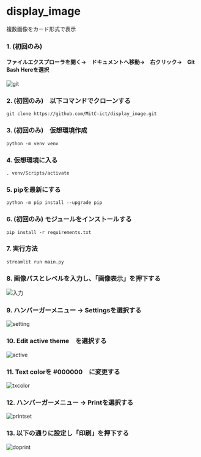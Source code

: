 # display_image
複数画像をカード形式で表示

### 1. (初回のみ)　
#### ファイルエクスプローラを開く→　ドキュメントへ移動→　右クリック→　Git Bash Hereを選択
![git](img/image%20007.png)
### 2. (初回のみ)　以下コマンドでクローンする
```
git clone https://github.com/MitC-ict/display_image.git
```

### 3. (初回のみ)　仮想環境作成
```
python -m venv venv
```

### 4. 仮想環境に入る
```
. venv/Scripts/activate
```

### 5. pipを最新にする
```
python -m pip install --upgrade pip
```

### 6. (初回のみ) モジュールをインストールする
```
pip install -r requirements.txt
```

### 7. 実行方法
```
streamlit run main.py
```

### 8. 画像パスとレベルを入力し、「画像表示」を押下する
![入力](img/Image%20001.png)

### 9. ハンバーガーメニュー -> Settingsを選択する
![setting](img/Image%20002.png)

### 10. Edit active theme　を選択する
![active](img/Image%20003.png)

### 11. Text colorを #000000　に変更する
![txcolor](img/Image%20004.png)

### 12. ハンバーガーメニュー -> Printを選択する
![printset](img/Image%20005.png)

### 13. 以下の通りに設定し「印刷」を押下する
![doprint](img/Image%20006.png)

